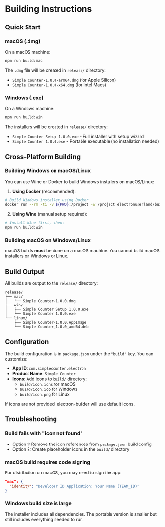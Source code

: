 # Building Instructions

## Quick Start

### macOS (.dmg)

On a macOS machine:
```bash
npm run build:mac
```

The `.dmg` file will be created in `release/` directory:
- `Simple Counter-1.0.0-arm64.dmg` (for Apple Silicon)
- `Simple Counter-1.0.0-x64.dmg` (for Intel Macs)

### Windows (.exe)

On a Windows machine:
```bash
npm run build:win
```

The installers will be created in `release/` directory:
- `Simple Counter Setup 1.0.0.exe` - Full installer with setup wizard
- `Simple Counter 1.0.0.exe` - Portable executable (no installation needed)

## Cross-Platform Building

### Building Windows on macOS/Linux

You can use Wine or Docker to build Windows installers on macOS/Linux:

1. **Using Docker** (recommended):
```bash
# Build Windows installer using Docker
docker run --rm -ti -v ${PWD}:/project -w /project electronuserland/builder:wine
```

2. **Using Wine** (manual setup required):
```bash
# Install Wine first, then:
npm run build:win
```

### Building macOS on Windows/Linux

macOS builds **must** be done on a macOS machine. You cannot build macOS installers on Windows or Linux.

## Build Output

All builds are output to the `release/` directory:

```
release/
├── mac/
│   └── Simple Counter-1.0.0.dmg
├── win/
│   ├── Simple Counter Setup 1.0.0.exe
│   └── Simple Counter 1.0.0.exe
└── linux/
    ├── Simple Counter-1.0.0.AppImage
    └── Simple Counter_1.0.0_amd64.deb
```

## Configuration

The build configuration is in `package.json` under the `"build"` key. You can customize:

- **App ID**: `com.simplecounter.electron`
- **Product Name**: `Simple Counter`
- **Icons**: Add icons to `build/` directory:
  - `build/icon.icns` for macOS
  - `build/icon.ico` for Windows
  - `build/icon.png` for Linux

If icons are not provided, electron-builder will use default icons.

## Troubleshooting

### Build fails with "icon not found"
- Option 1: Remove the icon references from `package.json` build config
- Option 2: Create placeholder icons in the `build/` directory

### macOS build requires code signing
For distribution on macOS, you may need to sign the app:
```json
"mac": {
  "identity": "Developer ID Application: Your Name (TEAM_ID)"
}
```

### Windows build size is large
The installer includes all dependencies. The portable version is smaller but still includes everything needed to run.

